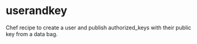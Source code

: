 userandkey
==========

Chef recipe to create a user and publish authorized_keys with their public key from a data bag.
